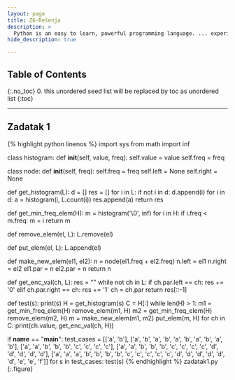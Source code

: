 ```yaml
---
layout: page
title: Z6-Rešenja
description: >
  Python is an easy to learn, powerful programming language. ... experience, but all examples are self-contained, so the tutorial can be read off-line as well.
hide_description: true

---
```


## Table of Contents
{:.no_toc}
0. this unordered seed list will be replaced by toc as unordered list
{:toc}

---

## Zadatak 1

{% highlight python linenos %}
import sys
from math import inf

class histogram:
    def __init__(self, value, freq):
        self.value = value
        self.freq = freq

class node:
    def __init__(self, freq):
        self.freq = freq
        self.left = None
        self.right = None

def get_histogram(L):
    d = []
    res = []
    for i in L:
        if not i in d:
            d.append(i)
    for i in d:
        a = histogram(i, L.count(i))
        res.append(a)
    return res

def get_min_freq_elem(H):
    m = histogram('\0', inf)
    for i in H:
        if i.freq < m.freq:
            m = i
    return m

def remove_elem(el, L):
    L.remove(el)

def put_elem(el, L):
    L.append(el)

def make_new_elem(el1, el2):
    n = node(el1.freq + el2.freq)
    n.left = el1
    n.right = el2
    el1.par = n
    el2.par = n
    return n

def get_enc_val(ch, L):
    res = ""
    while not ch in L:
        if ch.par.left == ch:
            res += '0'
        elif ch.par.right == ch:
            res += '1'
        ch = ch.par
    return res[::-1]

def test(s):
    print(s)
    H = get_histogram(s)
    C = H[:]
    while len(H) > 1:
        m1 = get_min_freq_elem(H)
        remove_elem(m1, H)
        m2 = get_min_freq_elem(H)
        remove_elem(m2, H)
        m = make_new_elem(m1, m2)
        put_elem(m, H)
    for ch in C:
        print(ch.value, get_enc_val(ch, H))

if __name__ == "__main__":
    test_cases = [['a', 'b'], ['a', 'b', 'a', 'b', 'a', 'b', 'a', 'b', 'a', 'b'], ['a', 'a', 'b', 'b', 'b', 'c', 'c', 'c', 'c'], ['a', 'a', 'b', 'b', 'b', 'c', 'c', 'c', 'c', 'd', 'd', 'd', 'd', 'd'], ['a', 'a', 'a', 'b', 'b', 'b', 'b', 'c', 'c', 'c', 'c', 'c', 'd', 'd', 'd', 'd', 'd', 'd', 'e', 'e', 'f']]
    for s in test_cases:
        test(s)
{% endhighlight %}
zadatak1.py
{:.figure}
